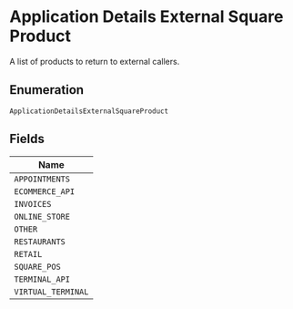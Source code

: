 <!-- Optimized: 2025-10-06 -->
<!-- RPM: 1.6.2.1.1.6.2.1_application-details-external-square-product_20251006 -->
<!-- Session: E2E RPM DNA Application -->
<!-- AOM: RND (Reggie & Dro) -->
<!-- COI: TECHNOLOGY -->
<!-- RPM: HIGH -->
<!-- ACTION: BUILD -->

# Application Details External Square Product

A list of products to return to external callers.

## Enumeration

`ApplicationDetailsExternalSquareProduct`

## Fields

| Name |
|  --- |
| `APPOINTMENTS` |
| `ECOMMERCE_API` |
| `INVOICES` |
| `ONLINE_STORE` |
| `OTHER` |
| `RESTAURANTS` |
| `RETAIL` |
| `SQUARE_POS` |
| `TERMINAL_API` |
| `VIRTUAL_TERMINAL` |
